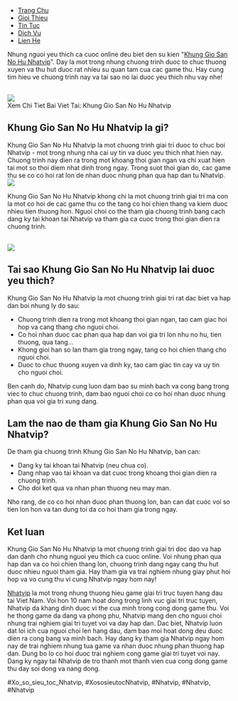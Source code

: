 <nav>
<ul>
<li><a href="#">Trang Chu</a></li>
<li><a href="#">Gioi Thieu</a></li>
<li><a href="#">Tin Tuc</a></li>
<li><a href="#">Dich Vu</a></li>
<li><a href="#">Lien He</a></li>
</ul>
</nav><main>
<p>Nhung nguoi yeu thich ca cuoc online deu biet den su kien "<a href="https://nhatvip.plus/khung-gio-san-no-hu/">Khung Gio San No Hu Nhatvip</a>". Day la mot trong nhung chuong trinh duoc to chuc thuong xuyen va thu hut duoc rat nhieu su quan tam cua cac game thu. Hay cung tim hieu ve chuong trinh nay va tai sao no lai duoc yeu thich nhu vay nhe!</p><br><img src="https://nhatvip.plus/wp-content/uploads/2025/03/cac-khung-gio-san-no-hu.jpg"></br>
Xem Chi Tiet Bai Viet Tai: Khung Gio San No Hu Nhatvip
<h2>Khung Gio San No Hu Nhatvip la gi?</h2>
<p>Khung Gio San No Hu Nhatvip la mot chuong trinh giai tri duoc to chuc boi Nhatvip - mot trong nhung nha cai uy tin va duoc yeu thich nhat hien nay. Chuong trinh nay dien ra trong mot khoang thoi gian ngan va chi xuat hien tai mot so thoi diem nhat dinh trong ngay. Trong suot thoi gian do, cac game thu se co co hoi rat lon de nhan duoc nhung phan qua hap dan tu Nhatvip.<br><img src="https://nhatvip.plus/wp-content/uploads/2025/03/xac-dinh-khung-gio-san-no-hu.jpg"></br>
<p>Khung Gio San No Hu Nhatvip khong chi la mot chuong trinh giai tri ma con la mot co hoi de cac game thu co the tang co hoi chien thang va kiem duoc nhieu tien thuong hon. Nguoi choi co the tham gia chuong trinh bang cach dang ky tai khoan tai Nhatvip va tham gia ca cuoc trong thoi gian dien ra chuong trinh.</p><br><img src="https://nhatvip.plus/wp-content/uploads/2025/03/khung-gio-san-no-hu.jpg"></br>
<h2>Tai sao Khung Gio San No Hu Nhatvip lai duoc yeu thich?</h2>
<p>Khung Gio San No Hu Nhatvip la mot chuong trinh giai tri rat dac biet va hap dan boi nhung ly do sau:
<ul>
<li>Chuong trinh dien ra trong mot khoang thoi gian ngan, tao cam giac hoi hop va cang thang cho nguoi choi.</li>
<li>Co hoi nhan duoc cac phan qua hap dan voi gia tri lon nhu no hu, tien thuong, qua tang...</li>
<li>Khong gioi han so lan tham gia trong ngay, tang co hoi chien thang cho nguoi choi.</li>
<li>Duoc to chuc thuong xuyen va dinh ky, tao cam giac tin cay va uy tin cho nguoi choi.</li>
</ul>
<p>Ben canh do, Nhatvip cung luon dam bao su minh bach va cong bang trong viec to chuc chuong trinh, dam bao nguoi choi co co hoi nhan duoc nhung phan qua voi gia tri xung dang.</p>
<h2>Lam the nao de tham gia Khung Gio San No Hu Nhatvip?</h2>
<p>De tham gia chuong trinh Khung Gio San No Hu Nhatvip, ban can:
<ul>
<li>Dang ky tai khoan tai Nhatvip (neu chua co).</li>
<li>Dang nhap vao tai khoan va dat cuoc trong khoang thoi gian dien ra chuong trinh.</li>
<li>Cho doi ket qua va nhan phan thuong neu may man.</li>
</ul>
<p>Nho rang, de co co hoi nhan duoc phan thuong lon, ban can dat cuoc voi so tien lon hon va tan dung toi da co hoi tham gia trong ngay.</p>
<h2>Ket luan</h2>
<p>Khung Gio San No Hu Nhatvip la mot chuong trinh giai tri doc dao va hap dan danh cho nhung nguoi yeu thich ca cuoc online. Voi nhung phan qua hap dan va co hoi chien thang lon, chuong trinh dang ngay cang thu hut duoc nhieu nguoi tham gia. Hay tham gia va trai nghiem nhung giay phut hoi hop va vo cung thu vi cung Nhatvip ngay hom nay!</p>
</main><p><a href="https://nhatvip.plus/">Nhatvip</a> la mot trong nhung thuong hieu game giai tri truc tuyen hang dau tai Viet Nam. Voi hon 10 nam hoat dong trong linh vuc giai tri truc tuyen, Nhatvip da khang dinh duoc vi the cua minh trong cong dong game thu. Voi he thong game da dang va phong phu, Nhatvip mang den cho nguoi choi nhung trai nghiem giai tri tuyet voi va day hap dan. Dac biet, Nhatvip luon dat loi ich cua nguoi choi len hang dau, dam bao moi hoat dong deu duoc dien ra cong bang va minh bach. Hay dang ky tham gia Nhatvip ngay hom nay de trai nghiem nhung tua game va nhan duoc nhung phan thuong hap dan. Dung bo lo co hoi duoc trai nghiem cong game giai tri tuyet voi nay. Dang ky ngay tai Nhatvip de tro thanh mot thanh vien cua cong dong game thu day soi dong va nang dong.</p>
#Xo_so_sieu_toc_Nhatvip, #XososieutocNhatvip, #Nhatvip, #Nhatvip, #Nhatvip
